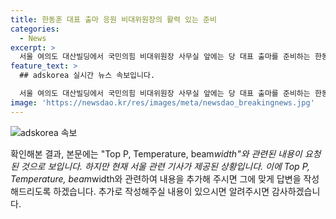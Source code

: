 ```yaml
---
title: 한동훈 대표 출마 응원 비대위원장의 활력 있는 준비
categories:
  - News
excerpt: >
  서울 여의도 대산빌딩에서 국민의힘 비대위원장 사무실 앞에는 당 대표 출마를 준비하는 한동훈 전 국민의힘 비대위원장의 응원 화환이 놓여져 있습니다. 21일 오전 출근하는 한 전 위원장의 캠프 관계자가 응원 화환이 있는 사무실에 들어가고 있습니다.
feature_text: >
  ## adskorea 실시간 뉴스 속보입니다.

  서울 여의도 대산빌딩에서 국민의힘 비대위원장 사무실 앞에는 당 대표 출마를 준비하는 한동훈 전 국민의힘 비대위원장의 응원 화환이 놓여져 있습니다. 21일 오전 출근하는 한 전 위원장의 캠프 관계자가 응원 화환이 있는 사무실에 들어가고 있습니다.
image: 'https://newsdao.kr/res/images/meta/newsdao_breakingnews.jpg'
---
```


<p><img src="https://newsdao.kr/res/images/meta/newsdao_breakingnews.jpg" alt="adskorea 속보" /></p>

<p>확인해본 결과, 본문에는 "Top P, Temperature, beam<em>width"와 관련된 내용이 요청된 것으로 보입니다. 하지만 현재 서울 관련 기사가 제공된 상황입니다. 이에 Top P, Temperature, beam</em>width와 관련하여 내용을 추가해 주시면 그에 맞게 답변을 작성해드리도록 하겠습니다. 추가로 작성해주실 내용이 있으시면 알려주시면 감사하겠습니다.</p>

